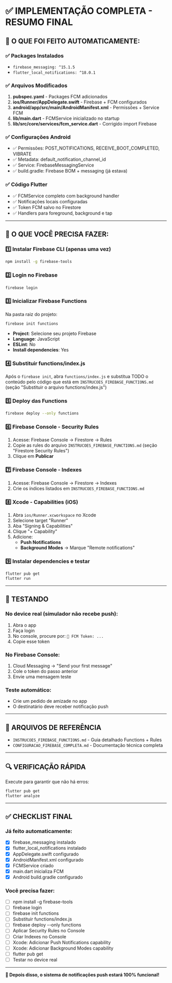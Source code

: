 # ✅ IMPLEMENTAÇÃO COMPLETA - RESUMO FINAL

## 🎉 O QUE FOI FEITO AUTOMATICAMENTE:

### ✅ Packages Instalados
- `firebase_messaging: ^15.1.5` 
- `flutter_local_notifications: ^18.0.1`

### ✅ Arquivos Modificados

1. **pubspec.yaml** - Packages FCM adicionados
2. **ios/Runner/AppDelegate.swift** - Firebase + FCM configurados
3. **android/app/src/main/AndroidManifest.xml** - Permissões + Service FCM
4. **lib/main.dart** - FCMService inicializado no startup
5. **lib/src/core/services/fcm_service.dart** - Corrigido import Firebase

### ✅ Configurações Android
- ✅ Permissões: POST_NOTIFICATIONS, RECEIVE_BOOT_COMPLETED, VIBRATE
- ✅ Metadata: default_notification_channel_id
- ✅ Service: FirebaseMessagingService
- ✅ build.gradle: Firebase BOM + messaging (já estava)

### ✅ Código Flutter
- ✅ FCMService completo com background handler
- ✅ Notificações locais configuradas
- ✅ Token FCM salvo no Firestore
- ✅ Handlers para foreground, background e tap

---

## 🚨 O QUE VOCÊ PRECISA FAZER:

### 1️⃣ Instalar Firebase CLI (apenas uma vez)
```bash
npm install -g firebase-tools
```

### 2️⃣ Login no Firebase
```bash
firebase login
```

### 3️⃣ Inicializar Firebase Functions
Na pasta raiz do projeto:
```bash
firebase init functions
```
- **Project**: Selecione seu projeto Firebase
- **Language**: JavaScript  
- **ESLint**: No
- **Install dependencies**: Yes

### 4️⃣ Substituir functions/index.js
Após o `firebase init`, abra `functions/index.js` e substitua TODO o conteúdo pelo código que está em `INSTRUCOES_FIREBASE_FUNCTIONS.md` (seção "Substituir o arquivo functions/index.js")

### 5️⃣ Deploy das Functions
```bash
firebase deploy --only functions
```

### 6️⃣ Firebase Console - Security Rules
1. Acesse: Firebase Console → Firestore → Rules
2. Copie as rules do arquivo `INSTRUCOES_FIREBASE_FUNCTIONS.md` (seção "Firestore Security Rules")
3. Clique em **Publicar**

### 7️⃣ Firebase Console - Indexes
1. Acesse: Firebase Console → Firestore → Indexes
2. Crie os índices listados em `INSTRUCOES_FIREBASE_FUNCTIONS.md`

### 8️⃣ Xcode - Capabilities (iOS)
1. Abra `ios/Runner.xcworkspace` no Xcode
2. Selecione target "Runner"
3. Aba "Signing & Capabilities"
4. Clique "+ Capability"
5. Adicione:
   - **Push Notifications**
   - **Background Modes** → Marque "Remote notifications"

### 9️⃣ Instalar dependencies e testar
```bash
flutter pub get
flutter run
```

---

## 📱 TESTANDO

### No device real (simulador não recebe push):
1. Abra o app
2. Faça login
3. No console, procure por: `📱 FCM Token: ...`
4. Copie esse token

### No Firebase Console:
1. Cloud Messaging → "Send your first message"
2. Cole o token do passo anterior
3. Envie uma mensagem teste

### Teste automático:
- Crie um pedido de amizade no app
- O destinatário deve receber notificação push

---

## 📂 ARQUIVOS DE REFERÊNCIA

- `INSTRUCOES_FIREBASE_FUNCTIONS.md` - Guia detalhado Functions + Rules
- `CONFIGURACAO_FIREBASE_COMPLETA.md` - Documentação técnica completa

---

## 🔍 VERIFICAÇÃO RÁPIDA

Execute para garantir que não há erros:
```bash
flutter pub get
flutter analyze
```

---

## ✅ CHECKLIST FINAL

### Já feito automaticamente:
- [x] firebase_messaging instalado
- [x] flutter_local_notifications instalado  
- [x] AppDelegate.swift configurado
- [x] AndroidManifest.xml configurado
- [x] FCMService criado
- [x] main.dart inicializa FCM
- [x] Android build.gradle configurado

### Você precisa fazer:
- [ ] npm install -g firebase-tools
- [ ] firebase login
- [ ] firebase init functions
- [ ] Substituir functions/index.js
- [ ] firebase deploy --only functions
- [ ] Aplicar Security Rules no Console
- [ ] Criar Indexes no Console
- [ ] Xcode: Adicionar Push Notifications capability
- [ ] Xcode: Adicionar Background Modes capability
- [ ] flutter pub get
- [ ] Testar no device real

---

**🎉 Depois disso, o sistema de notificações push estará 100% funcional!**
